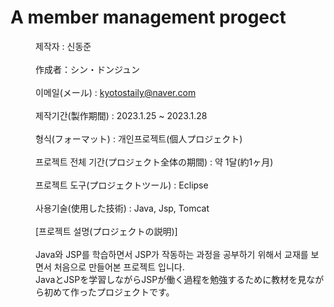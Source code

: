 # A member management progect
<dd>제작자 : 신동준</dd><br>
<dd>作成者：シン・ドンジュン</dd><br>
<dd>이메일(メール) : <a href="kyotostaily@naver.com">kyotostaily@naver.com</a></dd><br>
<dd>제작기간(製作期間) : 2023.1.25 ~ 2023.1.28</dd><br>
<dd>형식(フォーマット) : 개인프로젝트(個人プロジェクト)</dd><br>
<dd>프로젝트 전체 기간(プロジェクト全体の期間) : 약 1달(約1ヶ月)</dd><br>
<dd>프로젝트 도구(プロジェクトツール) : Eclipse</dd><br>
<dd>사용기술(使用した技術) : Java, Jsp, Tomcat</dd><br>
<dd>[프로젝트 설명(プロジェクトの説明)]</dd><br>
<dd>Java와 JSP를 학습하면서 JSP가 작동하는 과정을 공부하기 위해서 교재를 보면서 처음으로 만들어본 프로젝트 입니다.</dd>
<dd>JavaとJSPを学習しながらJSPが働く過程を勉強するために教材を見ながら初めて作ったプロジェクトです。</dd>
